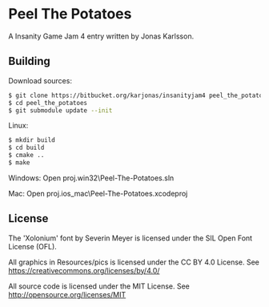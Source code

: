 Peel The Potatoes
=================

A Insanity Game Jam 4 entry written by Jonas Karlsson.

Building
--------

Download sources:
```sh
$ git clone https://bitbucket.org/karjonas/insanityjam4 peel_the_potatoes
$ cd peel_the_potatoes
$ git submodule update --init
```

Linux:
```sh
$ mkdir build
$ cd build
$ cmake ..
$ make
```

Windows:
Open proj.win32\Peel-The-Potatoes.sln

Mac:
Open proj.ios_mac\Peel-The-Potatoes.xcodeproj

License
-------

The 'Xolonium' font by Severin Meyer is licensed under the SIL Open Font License (OFL).

All graphics in Resources/pics is licensed under the CC BY 4.0 License. See https://creativecommons.org/licenses/by/4.0/

All source code is licensed under the MIT License. See http://opensource.org/licenses/MIT
